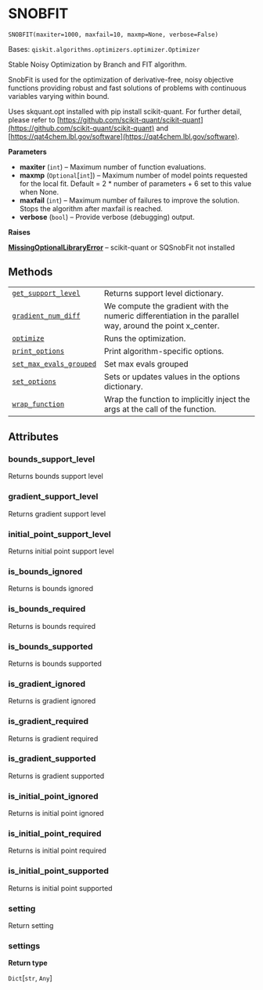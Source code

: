 # SNOBFIT

<span id="undefined" />

`SNOBFIT(maxiter=1000, maxfail=10, maxmp=None, verbose=False)`

Bases: `qiskit.algorithms.optimizers.optimizer.Optimizer`

Stable Noisy Optimization by Branch and FIT algorithm.

SnobFit is used for the optimization of derivative-free, noisy objective functions providing robust and fast solutions of problems with continuous variables varying within bound.

Uses skquant.opt installed with pip install scikit-quant. For further detail, please refer to [https://github.com/scikit-quant/scikit-quant](https://github.com/scikit-quant/scikit-quant) and [https://qat4chem.lbl.gov/software](https://qat4chem.lbl.gov/software).

**Parameters**

*   **maxiter** (`int`) – Maximum number of function evaluations.
*   **maxmp** (`Optional`\[`int`]) – Maximum number of model points requested for the local fit. Default = 2 \* number of parameters + 6 set to this value when None.
*   **maxfail** (`int`) – Maximum number of failures to improve the solution. Stops the algorithm after maxfail is reached.
*   **verbose** (`bool`) – Provide verbose (debugging) output.

**Raises**

[**MissingOptionalLibraryError**](qiskit.aqua.MissingOptionalLibraryError#qiskit.aqua.MissingOptionalLibraryError "qiskit.aqua.MissingOptionalLibraryError") – scikit-quant or SQSnobFit not installed

## Methods

|                                                                                                                                                                                                               |                                                                                                           |
| ------------------------------------------------------------------------------------------------------------------------------------------------------------------------------------------------------------- | --------------------------------------------------------------------------------------------------------- |
| [`get_support_level`](qiskit.algorithms.optimizers.SNOBFIT.get_support_level#qiskit.algorithms.optimizers.SNOBFIT.get_support_level "qiskit.algorithms.optimizers.SNOBFIT.get_support_level")                 | Returns support level dictionary.                                                                         |
| [`gradient_num_diff`](qiskit.algorithms.optimizers.SNOBFIT.gradient_num_diff#qiskit.algorithms.optimizers.SNOBFIT.gradient_num_diff "qiskit.algorithms.optimizers.SNOBFIT.gradient_num_diff")                 | We compute the gradient with the numeric differentiation in the parallel way, around the point x\_center. |
| [`optimize`](qiskit.algorithms.optimizers.SNOBFIT.optimize#qiskit.algorithms.optimizers.SNOBFIT.optimize "qiskit.algorithms.optimizers.SNOBFIT.optimize")                                                     | Runs the optimization.                                                                                    |
| [`print_options`](qiskit.algorithms.optimizers.SNOBFIT.print_options#qiskit.algorithms.optimizers.SNOBFIT.print_options "qiskit.algorithms.optimizers.SNOBFIT.print_options")                                 | Print algorithm-specific options.                                                                         |
| [`set_max_evals_grouped`](qiskit.algorithms.optimizers.SNOBFIT.set_max_evals_grouped#qiskit.algorithms.optimizers.SNOBFIT.set_max_evals_grouped "qiskit.algorithms.optimizers.SNOBFIT.set_max_evals_grouped") | Set max evals grouped                                                                                     |
| [`set_options`](qiskit.algorithms.optimizers.SNOBFIT.set_options#qiskit.algorithms.optimizers.SNOBFIT.set_options "qiskit.algorithms.optimizers.SNOBFIT.set_options")                                         | Sets or updates values in the options dictionary.                                                         |
| [`wrap_function`](qiskit.algorithms.optimizers.SNOBFIT.wrap_function#qiskit.algorithms.optimizers.SNOBFIT.wrap_function "qiskit.algorithms.optimizers.SNOBFIT.wrap_function")                                 | Wrap the function to implicitly inject the args at the call of the function.                              |

## Attributes

<span id="undefined" />

### bounds\_support\_level

Returns bounds support level

<span id="undefined" />

### gradient\_support\_level

Returns gradient support level

<span id="undefined" />

### initial\_point\_support\_level

Returns initial point support level

<span id="undefined" />

### is\_bounds\_ignored

Returns is bounds ignored

<span id="undefined" />

### is\_bounds\_required

Returns is bounds required

<span id="undefined" />

### is\_bounds\_supported

Returns is bounds supported

<span id="undefined" />

### is\_gradient\_ignored

Returns is gradient ignored

<span id="undefined" />

### is\_gradient\_required

Returns is gradient required

<span id="undefined" />

### is\_gradient\_supported

Returns is gradient supported

<span id="undefined" />

### is\_initial\_point\_ignored

Returns is initial point ignored

<span id="undefined" />

### is\_initial\_point\_required

Returns is initial point required

<span id="undefined" />

### is\_initial\_point\_supported

Returns is initial point supported

<span id="undefined" />

### setting

Return setting

<span id="undefined" />

### settings

**Return type**

`Dict`\[`str`, `Any`]
